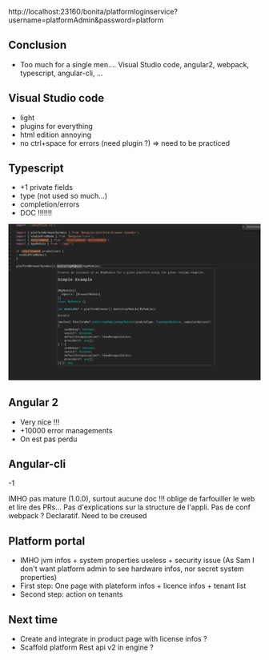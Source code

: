 http://localhost:23160/bonita/platformloginservice?username=platformAdmin&password=platform

## Conclusion
- Too much for a single men.... Visual Studio code, angular2, webpack, typescript, angular-cli, ...

## Visual Studio code
- light
- plugins for everything
- html edition annoying
- no ctrl+space for errors (need plugin ?)
=> need to be practiced

## Typescript
- +1 private fields
- type (not used so much...)
- completion/errors
- DOC !!!!!!!

![We have doc \o/](doc.png)

## Angular 2
- Very nice !!!
- +10000 error managements
- On est pas perdu

## Angular-cli
-1

IMHO pas mature (1.0.0), surtout aucune doc !!! oblige de farfouiller le web et lire des PRs...
Pas d'explications sur la structure de l'appli.
Pas de conf webpack ?
Declaratif.
Need to be creused

## Platform portal
- IMHO jvm infos + system properties useless + security issue (As Sam I don't want platform admin to see hardware infos, nor secret system properties)
- First step: One page with plateform infos + licence infos + tenant list
- Second step: action on tenants

## Next time
- Create and integrate in product page with license infos ?
- Scaffold platform Rest api v2 in engine ?